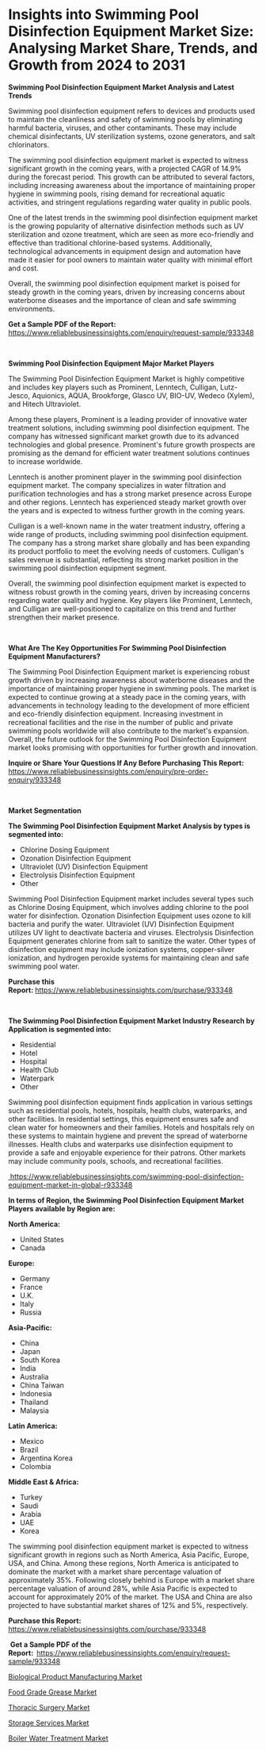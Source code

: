 <p><h1>Insights into Swimming Pool Disinfection Equipment Market Size: Analysing Market Share, Trends, and Growth from 2024 to 2031</h1></p><p><strong>Swimming Pool Disinfection Equipment Market Analysis and Latest Trends</strong></p>
<p><p>Swimming pool disinfection equipment refers to devices and products used to maintain the cleanliness and safety of swimming pools by eliminating harmful bacteria, viruses, and other contaminants. These may include chemical disinfectants, UV sterilization systems, ozone generators, and salt chlorinators.</p><p>The swimming pool disinfection equipment market is expected to witness significant growth in the coming years, with a projected CAGR of 14.9% during the forecast period. This growth can be attributed to several factors, including increasing awareness about the importance of maintaining proper hygiene in swimming pools, rising demand for recreational aquatic activities, and stringent regulations regarding water quality in public pools.</p><p>One of the latest trends in the swimming pool disinfection equipment market is the growing popularity of alternative disinfection methods such as UV sterilization and ozone treatment, which are seen as more eco-friendly and effective than traditional chlorine-based systems. Additionally, technological advancements in equipment design and automation have made it easier for pool owners to maintain water quality with minimal effort and cost.</p><p>Overall, the swimming pool disinfection equipment market is poised for steady growth in the coming years, driven by increasing concerns about waterborne diseases and the importance of clean and safe swimming environments.</p></p>
<p><strong>Get a Sample PDF of the Report:&nbsp;</strong> <a href="https://www.reliablebusinessinsights.com/enquiry/request-sample/933348">https://www.reliablebusinessinsights.com/enquiry/request-sample/933348</a></p>
<p>&nbsp;</p>
<p><strong>Swimming Pool Disinfection Equipment Major Market Players</strong></p>
<p><p>The Swimming Pool Disinfection Equipment Market is highly competitive and includes key players such as Prominent, Lenntech, Culligan, Lutz-Jesco, Aquionics, AQUA, Brookforge, Glasco UV, BIO-UV, Wedeco (Xylem), and Hitech Ultraviolet.</p><p>Among these players, Prominent is a leading provider of innovative water treatment solutions, including swimming pool disinfection equipment. The company has witnessed significant market growth due to its advanced technologies and global presence. Prominent's future growth prospects are promising as the demand for efficient water treatment solutions continues to increase worldwide.</p><p>Lenntech is another prominent player in the swimming pool disinfection equipment market. The company specializes in water filtration and purification technologies and has a strong market presence across Europe and other regions. Lenntech has experienced steady market growth over the years and is expected to witness further growth in the coming years.</p><p>Culligan is a well-known name in the water treatment industry, offering a wide range of products, including swimming pool disinfection equipment. The company has a strong market share globally and has been expanding its product portfolio to meet the evolving needs of customers. Culligan's sales revenue is substantial, reflecting its strong market position in the swimming pool disinfection equipment segment.</p><p>Overall, the swimming pool disinfection equipment market is expected to witness robust growth in the coming years, driven by increasing concerns regarding water quality and hygiene. Key players like Prominent, Lenntech, and Culligan are well-positioned to capitalize on this trend and further strengthen their market presence.</p></p>
<p>&nbsp;</p>
<p><strong>What Are The Key Opportunities For Swimming Pool Disinfection Equipment Manufacturers?</strong></p>
<p><p>The Swimming Pool Disinfection Equipment market is experiencing robust growth driven by increasing awareness about waterborne diseases and the importance of maintaining proper hygiene in swimming pools. The market is expected to continue growing at a steady pace in the coming years, with advancements in technology leading to the development of more efficient and eco-friendly disinfection equipment. Increasing investment in recreational facilities and the rise in the number of public and private swimming pools worldwide will also contribute to the market's expansion. Overall, the future outlook for the Swimming Pool Disinfection Equipment market looks promising with opportunities for further growth and innovation.</p></p>
<p><strong>Inquire or Share Your Questions If Any Before Purchasing This Report:</strong> <a href="https://www.reliablebusinessinsights.com/enquiry/pre-order-enquiry/933348">https://www.reliablebusinessinsights.com/enquiry/pre-order-enquiry/933348</a></p>
<p>&nbsp;</p>
<p><strong>Market Segmentation</strong></p>
<p><strong>The Swimming Pool Disinfection Equipment Market Analysis by types is segmented into:</strong></p>
<p><ul><li>Chlorine Dosing Equipment</li><li>Ozonation Disinfection Equipment</li><li>Ultraviolet (UV) Disinfection Equipment</li><li>Electrolysis Disinfection Equipment</li><li>Other</li></ul></p>
<p><p>Swimming Pool Disinfection Equipment market includes several types such as Chlorine Dosing Equipment, which involves adding chlorine to the pool water for disinfection. Ozonation Disinfection Equipment uses ozone to kill bacteria and purify the water. Ultraviolet (UV) Disinfection Equipment utilizes UV light to deactivate bacteria and viruses. Electrolysis Disinfection Equipment generates chlorine from salt to sanitize the water. Other types of disinfection equipment may include ionization systems, copper-silver ionization, and hydrogen peroxide systems for maintaining clean and safe swimming pool water.</p></p>
<p><strong>Purchase this Report:&nbsp;</strong><a href="https://www.reliablebusinessinsights.com/purchase/933348">https://www.reliablebusinessinsights.com/purchase/933348</a></p>
<p>&nbsp;</p>
<p><strong>The Swimming Pool Disinfection Equipment Market Industry Research by Application is segmented into:</strong></p>
<p><ul><li>Residential</li><li>Hotel</li><li>Hospital</li><li>Health Club</li><li>Waterpark</li><li>Other</li></ul></p>
<p><p>Swimming pool disinfection equipment finds application in various settings such as residential pools, hotels, hospitals, health clubs, waterparks, and other facilities. In residential settings, this equipment ensures safe and clean water for homeowners and their families. Hotels and hospitals rely on these systems to maintain hygiene and prevent the spread of waterborne illnesses. Health clubs and waterparks use disinfection equipment to provide a safe and enjoyable experience for their patrons. Other markets may include community pools, schools, and recreational facilities.</p></p>
<p><a href="https://www.reliablebusinessinsights.com/swimming-pool-disinfection-equipment-market-in-global-r933348">&nbsp;https://www.reliablebusinessinsights.com/swimming-pool-disinfection-equipment-market-in-global-r933348</a></p>
<p><strong>In terms of Region, the Swimming Pool Disinfection Equipment Market Players available by Region are:</strong></p>
<p>
    <p> <strong> North America: </strong>
        <ul>
            <li>United States</li>
            <li>Canada</li>
        </ul>
        </p> 
    <p> <strong> Europe: </strong>
        <ul>
            <li>Germany</li>
            <li>France</li>
            <li>U.K.</li>
            <li>Italy</li>
            <li>Russia</li>
        </ul>
        </p> 
    <p> <strong> Asia-Pacific: </strong>
        <ul>
            <li>China</li>
            <li>Japan</li>
            <li>South Korea</li>
            <li>India</li>
            <li>Australia</li>
            <li>China Taiwan</li>
            <li>Indonesia</li>
            <li>Thailand</li>
            <li>Malaysia</li>
        </ul>
        </p> 
    <p> <strong> Latin America: </strong>
        <ul>
            <li>Mexico</li>
            <li>Brazil</li>
            <li>Argentina Korea</li>
            <li>Colombia</li>
        </ul>
        </p> 
    <p> <strong> Middle East & Africa: </strong>
        <ul>
            <li>Turkey</li>
            <li>Saudi</li>
            <li>Arabia</li>
            <li>UAE</li>
            <li>Korea</li>
        </ul>
    </p>
    </p>
<p><p>The swimming pool disinfection equipment market is expected to witness significant growth in regions such as North America, Asia Pacific, Europe, USA, and China. Among these regions, North America is anticipated to dominate the market with a market share percentage valuation of approximately 35%. Following closely behind is Europe with a market share percentage valuation of around 28%, while Asia Pacific is expected to account for approximately 20% of the market. The USA and China are also projected to have substantial market shares of 12% and 5%, respectively.</p></p>
<p><strong>Purchase this Report: </strong><a href="https://www.reliablebusinessinsights.com/purchase/933348">https://www.reliablebusinessinsights.com/purchase/933348</a></p>
<p>&nbsp;<strong>Get a Sample PDF of the Report:&nbsp;&nbsp;</strong><a href="https://www.reliablebusinessinsights.com/enquiry/request-sample/933348">https://www.reliablebusinessinsights.com/enquiry/request-sample/933348</a></p>
<p><strong></strong></p>
<p><p><a href="https://medium.com/@ivethfonsecal57/biological-product-manufacturing-market-forecasts-market-trends-and-impact-analysis-2024-2031-f2c7508efdb4">Biological Product Manufacturing Market</a></p><p><a href="https://github.com/wwwkeltoum/Market-Research-Report-List-4/blob/main/food-grade-grease-market.md">Food Grade Grease Market</a></p><p><a href="https://medium.com/@michael.parsons65654/thoracic-surgery-market-outlook-and-forecast-from-2024-to-2031-53acc908f3ad">Thoracic Surgery Market</a></p><p><a href="https://medium.com/@tracey.skinner9085/market-forecast-global-storage-services-trends-and-impact-analysis-2024-2031-by-application-9d7d8fb99ed4">Storage Services Market</a></p><p><a href="https://medium.com/@obiemante_40648/market-forecast-global-boiler-water-treatment-trends-and-impact-analysis-2024-2031-by-0169d3b8475e">Boiler Water Treatment Market</a></p></p>